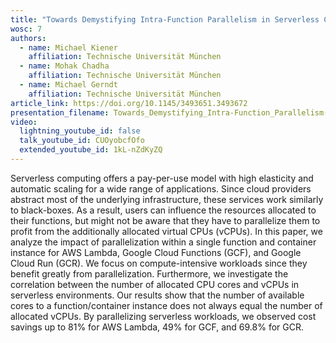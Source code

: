 ```yaml
---
title: "Towards Demystifying Intra-Function Parallelism in Serverless Computing"
wosc: 7
authors:
  - name: Michael Kiener
    affiliation: Technische Universität München
  - name: Mohak Chadha
    affiliation: Technische Universität München
  - name: Michael Gerndt
    affiliation: Technische Universität München
article_link: https://doi.org/10.1145/3493651.3493672
presentation_filename: Towards_Demystifying_Intra-Function_Parallelism(WoSC7)2021.pdf
video:
  lightning_youtube_id: false
  talk_youtube_id: CUOyobcfOfo
  extended_youtube_id: 1kL-nZdKyZQ
---
```


Serverless computing offers a pay-per-use model with high elasticity and automatic scaling for a wide range of applications. Since cloud providers abstract most of the underlying infrastructure, these services work similarly to black-boxes. As a result, users can influence the resources allocated to their functions, but might not be aware that they have to parallelize them to profit from the additionally allocated virtual CPUs (vCPUs). In this paper, we analyze the impact of parallelization within a single function and container instance for AWS Lambda, Google Cloud Functions (GCF), and Google Cloud Run (GCR). We focus on compute-intensive workloads since they benefit greatly from parallelization. Furthermore, we investigate the correlation between the number of allocated CPU cores and vCPUs in serverless environments. Our results show that the number of available cores to a function/container instance does not always equal the number of allocated vCPUs. By parallelizing serverless workloads, we observed cost savings up to 81% for AWS Lambda, 49% for GCF, and 69.8% for GCR.

